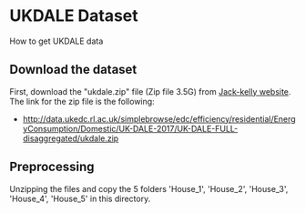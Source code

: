 # UKDALE Dataset

How to get UKDALE data

## Download the dataset

First, download the "ukdale.zip" file (Zip file 3.5G) from [Jack-kelly website](https://jack-kelly.com/data/). The link for the zip file is the following:

- http://data.ukedc.rl.ac.uk/simplebrowse/edc/efficiency/residential/EnergyConsumption/Domestic/UK-DALE-2017/UK-DALE-FULL-disaggregated/ukdale.zip

## Preprocessing

Unzipping the files and copy the 5 folders 'House_1', 'House_2', 'House_3', 'House_4', 'House_5' in this directory.
